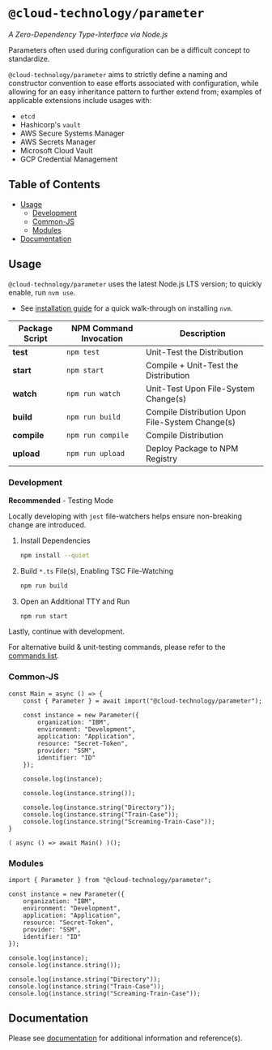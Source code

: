 # `@cloud-technology/parameter` #

*A Zero-Dependency Type-Interface via Node.js*

Parameters often used during configuration can be a difficult concept to standardize.

`@cloud-technology/parameter` aims to strictly define a naming and constructor convention to ease efforts associated
with configuration, while allowing for an easy inheritance pattern to further extend from; examples of applicable
extensions include usages with:

- `etcd`
- Hashicorp's `vault`
- AWS Secure Systems Manager
- AWS Secrets Manager
- Microsoft Cloud Vault
- GCP Credential Management

## Table of Contents ##

- [Usage](#usage)
    - [Development](#development)
    - [Common-JS](#common-js)
    - [Modules](#modules)
- [Documentation](#documentation)

## Usage ##

`@cloud-technology/parameter` uses the latest Node.js LTS version; to quickly enable, run `nvm use`.

- See [installation guide](https://github.com/nvm-sh/nvm#about) for a quick walk-through on installing `nvm`.

| Package Script | NPM Command Invocation | Description                                     |
|----------------|------------------------|-------------------------------------------------|
| **test**       | `npm test`             | Unit-Test the Distribution                      |
| **start**      | `npm start`            | Compile + Unit-Test the Distribution            |
| **watch**      | `npm run watch`        | Unit-Test Upon File-System Change(s)            |
| **build**      | `npm run build`        | Compile Distribution Upon File-System Change(s) |
| **compile**    | `npm run compile`      | Compile Distribution                            |
| **upload**     | `npm run upload`       | Deploy Package to NPM Registry                  |

### Development ###

**Recommended** - Testing Mode

Locally developing with `jest` file-watchers helps ensure non-breaking change are introduced.

1. Install Dependencies
    ```bash
    npm install --quiet
    ```
2. Build `*.ts` File(s), Enabling TSC File-Watching
    ```bash
    npm run build
    ```
3. Open an Additional TTY and Run
    ```bash
    npm run start
    ```

Lastly, continue with development.

For alternative build & unit-testing commands, please refer to the [commands list](#usage).

### Common-JS ###

```node
const Main = async () => {
    const { Parameter } = await import("@cloud-technology/parameter");

    const instance = new Parameter({
        organization: "IBM",
        environment: "Development",
        application: "Application",
        resource: "Secret-Token",
        provider: "SSM",
        identifier: "ID"
    });

    console.log(instance);

    console.log(instance.string());

    console.log(instance.string("Directory"));
    console.log(instance.string("Train-Case"));
    console.log(instance.string("Screaming-Train-Case"));
}

( async () => await Main() )();
```

### Modules ###

```node
import { Parameter } from "@cloud-technology/parameter";

const instance = new Parameter({
    organization: "IBM",
    environment: "Development",
    application: "Application",
    resource: "Secret-Token",
    provider: "SSM",
    identifier: "ID"
});

console.log(instance);
console.log(instance.string());

console.log(instance.string("Directory"));
console.log(instance.string("Train-Case"));
console.log(instance.string("Screaming-Train-Case"));
```

## Documentation ##

Please see [documentation](./documentation) for additional information and reference(s).